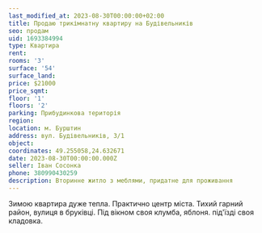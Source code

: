 ```yaml
---
last_modified_at: 2023-08-30T00:00:00+02:00
title: Продаю трикімнатну квартиру на Будівельників
seo: продам
uid: 1693384994
type: Квартира
rent:
rooms: '3'
surface: '54'
surface_land:
price: $21000
price_sqmt:
floor: '1'
floors: '2'
parking: Прибудинкова територія
region:
location: м. Бурштин
address: вул. Будівельників, 3/1
object:
coordinates: 49.255058,24.632671
date: 2023-08-30T00:00:00.000Z
seller: Іван Сосонка
phone: 380990430259
description: Вторинне житло з меблями, придатне для проживання
---
```


Зимою квартира дуже тепла. Практично центр міста. Тихий гарний район, вулиця в бруківці. Під вікном своя клумба, яблоня.  під'їзді своя кладовка.
